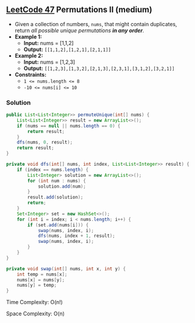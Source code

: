 ## [LeetCode 47](https://leetcode.com/problems/permutations-ii/) Permutations II (medium)

- Given a collection of numbers, `nums`, that might contain duplicates, return _all possible unique permutations **in any order**._
- **Example 1:**
    - **Input:** nums = [1,1,2]
    - **Output:** `[[1,1,2],[1,2,1],[2,1,1]]`
- **Example 2:**
    - **Input:** nums = [1,2,3]
    - **Output:** `[[1,2,3],[1,3,2],[2,1,3],[2,3,1],[3,1,2],[3,2,1]]`
- **Constraints:**
    -   `1 <= nums.length <= 8`
    -   `-10 <= nums[i] <= 10`

### Solution

```java
public List<List<Integer>> permuteUnique(int[] nums) {
    List<List<Integer>> result = new ArrayList<>();
    if (nums == null || nums.length == 0) {
        return result;
    }
    dfs(nums, 0, result);
    return result;
}

private void dfs(int[] nums, int index, List<List<Integer>> result) {
    if (index == nums.length) {
        List<Integer> solution = new ArrayList<>();
        for (int num : nums) {
            solution.add(num);
        }
        result.add(solution);
        return;
    }
    Set<Integer> set = new HashSet<>();
    for (int i = index; i < nums.length; i++) {
        if (set.add(nums[i])) {
            swap(nums, index, i);
        	dfs(nums, index + 1, result);
        	swap(nums, index, i);
        }
    }
}

private void swap(int[] nums, int x, int y) {
    int temp = nums[x];
    nums[x] = nums[y];
    nums[y] = temp;
}
```

Time Complexity: O(n!)

Space Complexity: O(n)